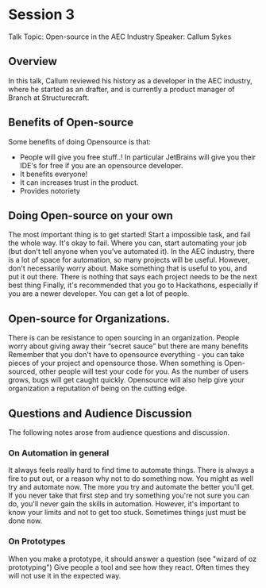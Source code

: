 # Session 3
Talk Topic: Open-source in the AEC Industry
Speaker: Callum Sykes

## Overview
In this talk, Callum reviewed his history as a developer in the AEC industry, where he started as an drafter, and is currently a product manager of Branch at Structurecraft.


## Benefits of Open-source
Some benefits of doing Opensource is that:
- People will give you free stuff..! In particular JetBrains will give you their IDE's for free if you are an opensource developer.
- It benefits everyone!
- It can increases trust in the product.
- Provides notoriety

## Doing Open-source on your own
The most important thing is to get started! Start a impossible task, and fail the whole way. It's okay to fail.
Where you can, start automating your job (but don't tell anyone when you've automated it).
In the AEC industry, there is a lot of space for automation, so many projects will be useful.
However, don't necessarily worry about. Make something that is useful to you, and put it out there. 
There is nothing that says each project needs to be the next best thing
Finally, it's recommended that you go to Hackathons, especially if you are a newer developer. You can get a lot of people.

## Open-source for Organizations.
There is can be resistance to open sourcing in an organization. People worry about giving away their “secret sauce” but there are many benefits
Remember that you don't have to opensource everything - you can take pieces of your project and opensource those.
When something is Open-sourced, other people will test your code for you. As the number of users grows, bugs will get caught quickly.
Opensource will also help give your organization a reputation of being on the cutting edge.

## Questions and Audience Discussion
The following notes arose from audience questions and discussion.

### On Automation in general
It always feels really hard to find time to automate things.
There is always a fire to put out, or a reason why not to do something now.
You might as well try and automate now.
The more you try and automate the better you'll get. If you never take that first step and try something you're not sure you can do, you'll never gain the skills in automation.
However, it's important to know your limits and not to get too stuck. Sometimes things just must be done now.

### On Prototypes
When you make a prototype, it should answer a question (see "wizard of oz prototyping")
Give people a tool and see how they react. Often times they will not use it in the expected way.


